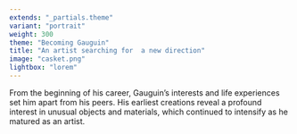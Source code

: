 ```yaml
---
extends: "_partials.theme"
variant: "portrait"
weight: 300
theme: "Becoming Gauguin"
title: "An artist searching for  a new direction"
image: "casket.png"
lightbox: "lorem"
---
```


From the beginning of his career, Gauguin’s interests and life experiences set him apart from his peers. His earliest creations reveal a profound interest in unusual objects and materials, which continued to intensify as he matured as an artist.
